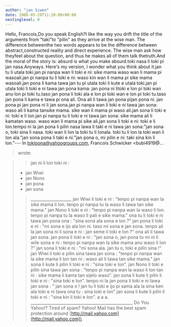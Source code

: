 ```yaml
---
author: "jan Siwen"
date: 2006-05-29T11:20:00+00:00
nestinglevel: 0
---
```

Hello, Francois,Do you speak English?I like the way you drift the title of the arguments from "taki"to "pilin" as they arrive at the wise man. The difference betweenthe two words appears to be the difference between abstract,constructed reality and direct experience. The wise man ask how theyfeel about the question, and thus he makes all of them talk thetruth.And the moral of the story is: absurd is what you make absurd.toki nasa li toki pi jan nasa.Anyways. Here's my version, I wonder what you think about it.jan tu li utala toki.jan pi nanpa wan li toki e ni: sike mama waso wan li mama pi wasoali.jan pi nanpa tu li toki e ni: waso kin wan li mama pi sike mama wasoali.jan pona li kama tawa jan tu pi utala toki li kute e utala toki.jan pi utala toki li toki e ni tawa jan pona kama: jan pona ni litoki e lon pi toki wan anu lon pi toki tu.taso jan pona li toki ala e lon pi toki wan e lon pi toki tu.taso jan pona li kama e tawa pi ona ali. Ona ali li tawa jan pona pijan pona ni. jan pona pi jan pona ni li jan sona.jan pi nanpa wan li toki e ni tawa jan sona: waso ali li kama tansike mama. sike wan li mama pi waso ali.jan sona li toki e ni: toki e li lon.jan pi nanpa tu li toki e ni tawa jan sona: sike mama ali li kamatan waso. waso wan li mama pi sike ali.jan sona li toki e ni: toki e li lon.tempo ni la jan pona li pilin nasa lawa li taki e ni tawa jan sona:"jan sona o, toki sina li nasa. toki wan li lon la toki tu li lonala. toki tu li lon la toki wan li lon ala."jan sona pona li taki e ni:"jan pona o, mi pilin e ni: taki sina kin li lon."---
 In [tokipona@yahoogroups.com](mailto://tokipona@yahoogroups.com), Francois Schwicker <bubi4919@...
>wrote:

>> jan ni li lon toki ni :
> - jan Wiwi
> - jan Nono
> - jan pona
> - jan sona
>> \_\_\_\_\_\_\_\_\_\_\_\_\_\_\_\_\_\_\_\_
>> jan Wiwi li toki e ni : "tenpo pi nanpa wan la sike
> mama li lon. tenpo pi nanpa tu la waso li tawa tan
> sike mama."
> jan Nono li toki e ni : "tenpo pi nanpa wan la waso li
> lon. tenpo pi nanpa tu la waso li pali e sike mama."
>> ona tu li toki e ni tawa jan pona ona : "sina sona ala
> sona e lon ?"
> jan pona li toki e ni : "mi sona e ijo ala lon ni.
> taso mi sona e jan sona. tenpo ali la jan sona ni li
> sona e ni : jan seme li toki e lon ?"
>> ona ali li tawa jan sona. jan pona li toki e ni : "jan
> sona o, jan pona tu mi ni li wile sona e ni : tenpo pi
> nanpa wan la sike mama anu waso li lon ?"
>> jan sona li toki e ni : "mi sona ala. jan tu o, toki e
> pilin sina !"
>> jan Wiwi li toki e pilin sina tawa jan sona : "tenpo
> pi nanpa wan la sike mama li lon tan ni : waso ali li
> tawa tan sike mama." jan sona li kute li pilin li toki
> e ni : "sina toki e lon".
>> jan Nono li toki e pilin sina tawa jan sona : "tenpo
> pi nanpa wan la waso li lon tan ni : sike mama li kama
> tan sijelo waso". jan sona li kute li pilin li toki e
> ni : "sina toki e lon".
>> tenpo ni la jan pona li toki e ni tawa jan sona : "
> jan sona o ! jan tu li toki e ijo pi sama ala la sina
> ken ala toki e ni tawa ona tu : sina toki e lon"
>> jan sona li kute li pilin li toki e ni : "sina kin li
> toki e lon".
>> a a a.
>> \_\_\_\_\_\_\_\_\_\_\_\_\_\_\_\_\_\_\_\_\_\_\_\_\_\_\_\_\_\_\_\_\_\_\_\_\_\_\_\_\_\_\_\_\_\_\_\_\_\_
> Do You Yahoo!?
> Tired of spam? Yahoo! Mail has the best spam protection around
> [http://mail.yahoo.com](http://mail.yahoo.com)\
>